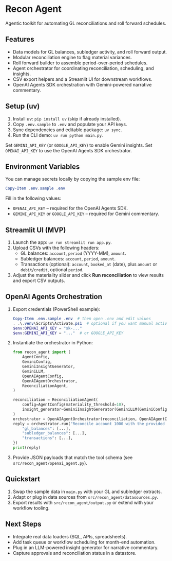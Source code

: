 ﻿# Recon Agent

Agentic toolkit for automating GL reconciliations and roll forward schedules.

## Features
- Data models for GL balances, subledger activity, and roll forward output.
- Modular reconciliation engine to flag material variances.
- Roll forward builder to assemble period-over-period schedules.
- Agent orchestrator for coordinating reconciliation, scheduling, and insights.
- CSV export helpers and a Streamlit UI for downstream workflows.
- OpenAI Agents SDK orchestration with Gemini-powered narrative commentary.

## Setup (uv)
1. Install uv: `pip install uv` (skip if already installed).
2. Copy `.env.sample` to `.env` and populate your API keys.
3. Sync dependencies and editable package: `uv sync`.
4. Run the CLI demo: `uv run python main.py`.

Set `GEMINI_API_KEY` (or `GOOGLE_API_KEY`) to enable Gemini insights. Set `OPENAI_API_KEY` to use the OpenAI Agents SDK orchestrator.

## Environment Variables
You can manage secrets locally by copying the sample env file:
```powershell
Copy-Item .env.sample .env
```
Fill in the following values:
- `OPENAI_API_KEY` – required for the OpenAI Agents SDK.
- `GEMINI_API_KEY` or `GOOGLE_API_KEY` – required for Gemini commentary.

## Streamlit UI (MVP)
1. Launch the app: `uv run streamlit run app.py`.
2. Upload CSVs with the following headers:
   - GL balances: `account`, `period` (YYYY-MM), `amount`.
   - Subledger balances: `account`, `period`, `amount`.
   - Transactions (optional): `account`, `booked_at` (date), plus `amount` or `debit`/`credit`, optional `period`.
3. Adjust the materiality slider and click **Run reconciliation** to view results and export CSV outputs.

## OpenAI Agents Orchestration
1. Export credentials (PowerShell example):
   ```powershell
   Copy-Item .env.sample .env  # then open .env and edit values
   . .\.venv\Scripts\Activate.ps1  # optional if you want manual activation
   $env:OPENAI_API_KEY = "sk-..."
   $env:GEMINI_API_KEY = "..."  # or GOOGLE_API_KEY
   ```
2. Instantiate the orchestrator in Python:
   ```python
   from recon_agent import (
       AgentConfig,
       GeminiConfig,
       GeminiInsightGenerator,
       GeminiLLM,
       OpenAIAgentConfig,
       OpenAIAgentOrchestrator,
       ReconciliationAgent,
   )

   reconciliation = ReconciliationAgent(
       config=AgentConfig(materiality_threshold=10),
       insight_generator=GeminiInsightGenerator(GeminiLLM(GeminiConfig())),
   )
   orchestrator = OpenAIAgentOrchestrator(reconciliation, OpenAIAgentConfig())
   reply = orchestrator.run("Reconcile account 1000 with the provided data", tool_payload={
       "gl_balances": [...],
       "subledger_balances": [...],
       "transactions": [...],
   })
   print(reply)
   ```
3. Provide JSON payloads that match the tool schema (see `src/recon_agent/openai_agent.py`).

## Quickstart
1. Swap the sample data in `main.py` with your GL and subledger extracts.
2. Adapt or plug in data sources from `src/recon_agent/datasources.py`.
3. Export results with `src/recon_agent/output.py` or extend with your workflow tooling.

## Next Steps
- Integrate real data loaders (SQL, APIs, spreadsheets).
- Add task queue or workflow scheduling for month-end automation.
- Plug in an LLM-powered insight generator for narrative commentary.
- Capture approvals and reconciliation status in a datastore.

